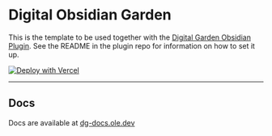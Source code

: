 # Digital Obsidian Garden
This is the template to be used together with the [Digital Garden Obsidian Plugin](https://github.com/oleeskild/Obsidian-Digital-Garden). 
See the README in the plugin repo for information on how to set it up.

[![Deploy with Vercel](https://vercel.com/button)](https://vercel.com/new/clone?repository-url=https://github.com/ClaudioDavi/digitalgarden)

---
## Docs
Docs are available at [dg-docs.ole.dev](https://dg-docs.ole.dev/)
